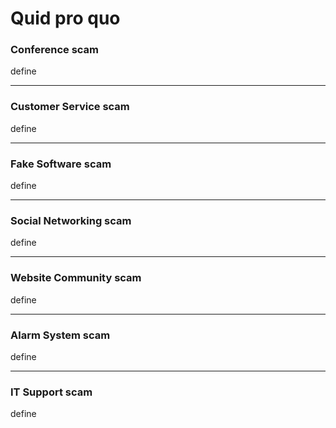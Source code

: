 # Quid pro quo



### Conference scam

define

***

### Customer Service scam

define

***

### Fake Software scam

define

***

### Social Networking scam

define

***

### Website Community scam

define

***

### Alarm System scam

define

***

### IT Support scam

define
